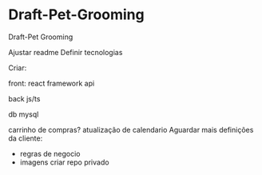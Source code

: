 # Draft-Pet-Grooming

Draft-Pet Grooming

Ajustar readme
Definir tecnologias

Criar:

front:
react
framework
api

back
js/ts

db
mysql

carrinho de compras?
atualização de calendario
Aguardar mais definições da cliente:

- regras de negocio
- imagens
  criar repo privado
